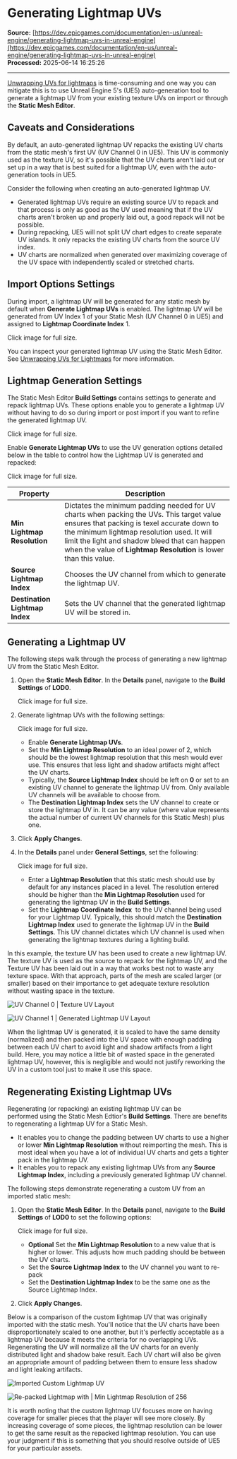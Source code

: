 # Generating Lightmap UVs

**Source:** [https://dev.epicgames.com/documentation/en-us/unreal-engine/generating-lightmap-uvs-in-unreal-engine](https://dev.epicgames.com/documentation/en-us/unreal-engine/generating-lightmap-uvs-in-unreal-engine)  
**Processed:** 2025-06-14 16:25:26

---

[Unwrapping UVs for lightmaps](/documentation/en-us/unreal-engine/understanding-lightmapping-in-unreal-engine) is time-consuming and one way you can mitigate this is to use Unreal Engine 5's (UE5) auto-generation tool to generate a lightmap UV from your existing texture UVs on import or through the **Static Mesh Editor**.  

## Caveats and Considerations

By default, an auto-generated lightmap UV repacks the existing UV charts from the static mesh's first UV (UV Channel 0 in UE5). This UV is commonly used as the texture UV, so it's possible that the UV charts aren't laid out or set up in a way that is best suited for a lightmap UV, even with the auto-generation tools in UE5.

Consider the following when creating an auto-generated lightmap UV.

-   Generated lightmap UVs require an existing source UV to repack and that process is only as good as the UV used meaning that if the UV charts aren't broken up and properly laid out, a good repack will not be possible.
-   During repacking, UE5 will not split UV chart edges to create separate UV islands. It only repacks the existing UV charts from the source UV index.
-   UV charts are normalized when generated over maximizing coverage of the UV space with independently scaled or stretched charts.

## Import Options Settings

During import, a lightmap UV will be generated for any static mesh by default when **Generate Lightmap UVs** is enabled. The lightmap UV will be generated from UV Index 1 of your Static Mesh (UV Channel 0 in UE5) and assigned to **Lightmap Coordinate Index** 1. 

Click image for full size.

You can inspect your generated lightmap UV using the Static Mesh Editor. See [Unwrapping UVs for Lightmaps](/documentation/en-us/unreal-engine/understanding-lightmapping-in-unreal-engine) for more information.

## Lightmap Generation Settings

The Static Mesh Editor **Build Settings** contains settings to generate and repack lightmap UVs. These options enable you to generate a lightmap UV without having to do so during import or post import if you want to refine the generated lightmap UV. 

Click image for full size.

Enable **Generate Lightmap UVs** to use the UV generation options detailed below in the table to control how the Lightmap UV is generated and repacked:

Click image for full size.

| Property | Description |
| --- | --- |
| **Min Lightmap Resolution** | Dictates the minimum padding needed for UV charts when packing the UVs. This target value ensures that packing is texel accurate down to the minimum lightmap resolution used. It will limit the light and shadow bleed that can happen when the value of **Lightmap Resolution** is lower than this value. |
| **Source Lightmap Index** | Chooses the UV channel from which to generate the lightmap UV. |
| **Destination Lightmap Index** | Sets the UV channel that the generated lightmap UV will be stored in. |

## Generating a Lightmap UV

The following steps walk through the process of generating a new lightmap UV from the Static Mesh Editor.

1.  Open the **Static Mesh Editor**. In the **Details** panel, navigate to the **Build Settings** of **LOD0**.
    
    Click image for full size.
    
2.  Generate lightmap UVs with the following settings:
    
    Click image for full size.
    
    -   Enable **Generate Lightmap UVs**.
    -   Set the **Min Lightmap Resolution** to an ideal power of 2, which should be the lowest lightmap resolution that this mesh would ever use. This ensures that less light and shadow artifacts might affect the UV charts.
    -   Typically, the **Source Lightmap Index** should be left on **0** or set to an existing UV channel to generate the lightmap UV from. Only available UV channels will be available to choose from.
    -   The **Destination Lightmap Index** sets the UV channel to create or store the lightmap UV in. It can be any value (where value represents the actual number of current UV channels for this Static Mesh) plus one.
3.  Click **Apply Changes**. 
    
4.  In the **Details** panel under **General Settings**, set the following:
    
    Click image for full size.
    
    -   Enter a **Lightmap Resolution** that this static mesh should use by default for any instances placed in a level. The resolution entered should be higher than the **Min Lightmap Resolution** used for generating the lightmap UV in the **Build Settings**.
    -   Set the **Lightmap Coordinate Index**  to the UV channel being used for your Lightmap UV. Typically, this should match the **Destination Lightmap Index** used to generate the lightmap UV in the **Build Settings**. This UV channel dictates which UV channel is used when generating the lightmap textures during a lighting build.

In this example, the texture UV has been used to create a new lightmap UV. The texture UV is used as the source to repack for the lightmap UV, and the Texture UV has been laid out in a way that works best not to waste any texture space. With that approach, parts of the mesh are scaled larger (or smaller) based on their importance to get adequate texture resolution without wasting space in the texture. 

![UV Channel 0 | Texture UV Layout](https://d1iv7db44yhgxn.cloudfront.net/documentation/images/7a0d7196-aa17-4ae1-af46-b7107cee45bf/07-uv-channel-0.png "Texture UV Layout")

![UV Channel 1 | Generated Lightmap UV Layout](https://d1iv7db44yhgxn.cloudfront.net/documentation/images/bace4d3c-921e-49bd-b300-4125b009ed24/08-uv-channel-1.png "Generated Lightmap UV Layout")

When the lightmap UV is generated, it is scaled to have the same density (normalized) and then packed into the UV space with enough padding between each UV chart to avoid light and shadow artifacts from a light build. Here, you may notice a little bit of wasted space in the generated lightmap UV, however, this is negligible and would not justify reworking the UV in a custom tool just to make it use this space.

## Regenerating Existing Lightmap UVs

Regenerating (or repacking) an existing lightmap UV can be performed using the Static Mesh Edtior's **Build Settings**. There are benefits to regenerating a lightmap UV for a Static Mesh.

-   It enables you to change the padding between UV charts to use a higher or lower **Min Lightmap Resolution** without reimporting the mesh. This is most ideal when you have a lot of individual UV charts and gets a tighter pack in the lightmap UV.
-   It enables you to repack any existing lightmap UVs from any **Source Lightmap Index**, including a previously generated lightmap UV channel.

The following steps demonstrate regenerating a custom UV from an imported static mesh:

1.  Open the **Static Mesh Editor**. In the **Details** panel, navigate to the **Build Settings** of **LOD0** to set the following options:
    
    Click image for full size.
    
    -   **Optional** Set the **Min Lightmap Resolution** to a new value that is higher or lower. This adjusts how much padding should be between the UV charts.
    -   Set the **Source Lightmap Index** to the UV channel you want to re-pack
    -   Set the **Destination Lightmap Index** to be the same one as the Source Lightmap Index.
2.  Click **Apply Changes**. 
    

Below is a comparison of the custom lightmap UV that was originally imported with the static mesh. You'll notice that the UV charts have been disproportionately scaled to one another, but it's perfectly acceptable as a lightmap UV because it meets the criteria for no overlapping UVs. Regenerating the UV will normalize all the UV charts for an evenly distributed light and shadow bake result. Each UV chart will also be given an appropriate amount of padding between them to ensure less shadow and light leaking artifacts.

![Imported Custom Lightmap UV](https://d1iv7db44yhgxn.cloudfront.net/documentation/images/02a98464-17a1-4dbc-840b-66b73e7f4e4a/10-imported-custom-lightmap-uv.png "Imported Custom Lightmap UV")

![Re-packed Lightmap with | Min Lightmap Resolution of 256](https://d1iv7db44yhgxn.cloudfront.net/documentation/images/33c32c04-f420-4b96-bd28-d11b4606b3fd/11-re-packed-min-lightmap-resolution-256.png "Re-packed Lightmap with Min Lightmap Resolution of 256")

It is worth noting that the custom lightmap UV focuses more on having coverage for smaller pieces that the player will see more closely. By increasing coverage of some pieces, the lightmap resolution can be lower to get the same result as the repacked lightmap resolution. You can use your judgment if this is something that you should resolve outside of UE5 for your particular assets.